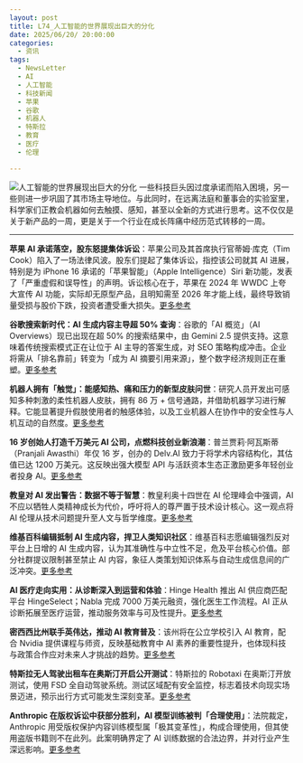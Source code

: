 ```yaml
---
layout: post
title: L74_人工智能的世界展现出巨大的分化
date: 2025/06/20/ 20:00:00
categories:
  - 资讯
tags:
  - NewsLetter
  - AI
  - 人工智能
  - 科技新闻
  - 苹果
  - 谷歌
  - 机器人
  - 特斯拉
  - 教育
  - 医疗
  - 伦理

---
```

![人工智能的世界展现出巨大的分化](https://pics.naaln.com/2025-06-29-e84fade3f1aa4c218f9dc1308e656d4d.png-basicBlog)
一些科技巨头因过度承诺而陷入困境，另一些则进一步巩固了其市场主导地位。与此同时，在远离法庭和董事会的实验室里，科学家们正教会机器如何去触摸、感知，甚至以全新的方式进行思考。这不仅仅是关于新产品的一周，更是关于一个行业在成长阵痛中经历范式转移的一周。

---

**苹果 AI 承诺落空，股东怒提集体诉讼**：苹果公司及其首席执行官蒂姆·库克（Tim Cook）陷入了一场法律风波。股东们提起了集体诉讼，指控该公司就其 AI 进展，特别是为 iPhone 16 承诺的「苹果智能」（Apple Intelligence）Siri 新功能，发表了「严重虚假和误导性」的声明。诉讼核心在于，苹果在 2024 年 WWDC 上夸大宣传 AI 功能，实际却无原型产品，且明知需至 2026 年才能上线，最终导致销量受损与股价下跌，投资者遭受重大损失。[更多参考](https://www.crescendo.ai/news/latest-ai-news-and-updates)

**谷歌搜索新时代：AI 生成内容主导超 50% 查询**：谷歌的「AI 概览」（AI Overviews）现已出现在超 50% 的搜索结果中，由 Gemini 2.5 提供支持。这意味着传统搜索模式正在让位于 AI 主导的答案生成，对 SEO 策略构成冲击。企业将需从「排名靠前」转变为「成为 AI 摘要引用来源」，整个数字经济规则正在重塑。[更多参考](https://xponent21.com/insights/googles-ai-overviews-surpass-50-of-queries-doubling-since-august-2024/)

**机器人拥有「触觉」：能感知热、痛和压力的新型皮肤问世**：研究人员开发出可感知多种刺激的柔性机器人皮肤，拥有 86 万 + 信号通路，并借助机器学习进行解释。它能显著提升假肢使用者的触感体验，以及工业机器人在协作中的安全性与人机互动的自然度。[更多参考](https://www.sciencedaily.com/news/computers_math/artificial_intelligence/)

**16 岁创始人打造千万美元 AI 公司，点燃科技创业新浪潮**：普兰贾莉·阿瓦斯蒂（Pranjali Awasthi）年仅 16 岁，创办的 Delv.AI 致力于将学术内容结构化，其估值已达 1200 万美元。这反映出强大模型 API 与活跃资本生态正激励更多年轻创业者投身 AI。[更多参考](https://www.crescendo.ai/news/latest-ai-news-and-updates)

**教皇对 AI 发出警告：数据不等于智慧**：教皇利奥十四世在 AI 伦理峰会中强调，AI 不应以牺牲人类精神成长为代价，呼吁将人的尊严置于技术设计核心。这一观点将 AI 伦理从技术问题提升至人文与哲学维度。[更多参考](https://www.crescendo.ai/news/latest-ai-news-and-updates)

**维基百科编辑抵制 AI 生成内容，捍卫人类知识社区**：维基百科志愿编辑强烈反对平台上日增的 AI 生成内容，认为其准确性与中立性不足，危及平台核心价值。部分社群提议限制甚至禁止 AI 内容，象征人类策划知识体系与自动生成信息间的广泛冲突。[更多参考](https://www.crescendo.ai/news/latest-ai-news-and-updates)

**AI 医疗走向实用：从诊断深入到运营和体验**：Hinge Health 推出 AI 供应商匹配平台 HingeSelect；Nabla 完成 7000 万美元融资，强化医生工作流程。AI 正从诊断拓展至医疗运营，推动服务效率与可及性提升。[更多参考](https://www.healthcare-brew.com/stories/2025/06/24/ai-411-june-2025)

**密西西比州联手英伟达，推动 AI 教育普及**：该州将在公立学校引入 AI 教育，配合 Nvidia 提供课程与师资，反映基础教育中 AI 素养的重要性提升，也体现科技与政策合作应对未来人才挑战的趋势。[更多参考](https://www.crescendo.ai/news/latest-ai-news-and-updates)

**特斯拉无人驾驶出租车在奥斯汀开启公开测试**：特斯拉的 Robotaxi 在奥斯汀开放测试，使用 FSD 全自动驾驶系统。测试区域配有安全监控，标志着技术向现实场景迈进，预示出行方式可能发生深刻变革。[更多参考](https://medium.com/@queenadaily/ai-weekly-june-21-27-2025-12-must-know-ai-news-alerts-this-week-1fad6075f4e1)

**Anthropic 在版权诉讼中获部分胜利，AI 模型训练被判「合理使用」**：法院裁定，Anthropic 用受版权保护内容训练模型属「极其变革性」，构成合理使用，但其使用盗版书籍则不在此列。此案明确界定了 AI 训练数据的合法边界，并对行业产生深远影响。[更多参考](https://www.goodwinlaw.com/en/insights/publications/2025/06/alerts-practices-aiml-district-court-issues-ai-fair-use-decision)
